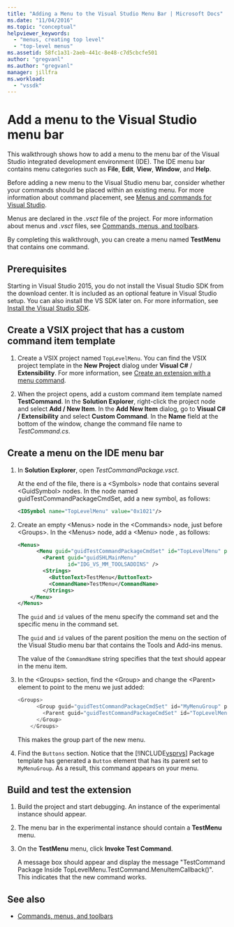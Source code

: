 ```yaml
---
title: "Adding a Menu to the Visual Studio Menu Bar | Microsoft Docs"
ms.date: "11/04/2016"
ms.topic: "conceptual"
helpviewer_keywords:
  - "menus, creating top level"
  - "top-level menus"
ms.assetid: 58fc1a31-2aeb-441c-8e48-c7d5cbcfe501
author: "gregvanl"
ms.author: "gregvanl"
manager: jillfra
ms.workload:
  - "vssdk"
---
```

# Add a menu to the Visual Studio menu bar
This walkthrough shows how to add a menu to the menu bar of the Visual Studio integrated development environment (IDE). The IDE menu bar contains menu categories such as **File**, **Edit**, **View**, **Window**, and **Help**.

 Before adding a new menu to the Visual Studio menu bar, consider whether your commands should be placed within an existing menu. For more information about command placement, see [Menus and commands for Visual Studio](../extensibility/ux-guidelines/menus-and-commands-for-visual-studio.md).

 Menus are declared in the *.vsct* file of the project. For more information about menus and *.vsct* files, see [Commands, menus, and toolbars](../extensibility/internals/commands-menus-and-toolbars.md).

 By completing this walkthrough, you can create a menu named **TestMenu** that contains one command.

## Prerequisites
 Starting in Visual Studio 2015, you do not install the Visual Studio SDK from the download center. It is included as an optional feature in Visual Studio setup. You can also install the VS SDK later on. For more information, see [Install the Visual Studio SDK](../extensibility/installing-the-visual-studio-sdk.md).

## Create a VSIX project that has a custom command item template

1.  Create a VSIX project named `TopLevelMenu`. You can find the VSIX project template in the **New Project** dialog under **Visual C#** / **Extensibility**.  For more information, see [Create an extension with a menu command](../extensibility/creating-an-extension-with-a-menu-command.md).

2.  When the project opens, add a custom command item template named **TestCommand**. In the **Solution Explorer**, right-click the project node and select **Add / New Item**. In the **Add New Item** dialog, go to **Visual C# / Extensibility** and select **Custom Command**. In the **Name** field at the bottom of the window, change the command file name to *TestCommand.cs*.

## Create a menu on the IDE menu bar

1. In **Solution Explorer**, open *TestCommandPackage.vsct*.

    At the end of the file, there is a \<Symbols> node that contains several \<GuidSymbol> nodes. In the node named guidTestCommandPackageCmdSet, add a new symbol, as follows:

   ```xml
   <IDSymbol name="TopLevelMenu" value="0x1021"/>
   ```

2. Create an empty \<Menus> node in the \<Commands> node, just before \<Groups>. In the \<Menus> node, add a \<Menu> node , as follows:

   ```xml
   <Menus>
         <Menu guid="guidTestCommandPackageCmdSet" id="TopLevelMenu" priority="0x700" type="Menu">
           <Parent guid="guidSHLMainMenu"
                   id="IDG_VS_MM_TOOLSADDINS" />
           <Strings>
             <ButtonText>TestMenu</ButtonText>
             <CommandName>TestMenu</CommandName>
           </Strings>
       </Menu>
   </Menus>
   ```

    The `guid` and `id` values of the menu specify the command set and the specific menu in the command set.

    The `guid` and `id` values of the parent position the menu on the section of the Visual Studio menu bar that contains the Tools and Add-ins menus.

    The value of the `CommandName` string specifies that the text should appear in the menu item.

3. In the \<Groups> section, find the \<Group> and change the \<Parent> element to point to the menu we just added:

   ```csharp
   <Groups>
         <Group guid="guidTestCommandPackageCmdSet" id="MyMenuGroup" priority="0x0600">
           <Parent guid="guidTestCommandPackageCmdSet" id="TopLevelMenu"/>
         </Group>
       </Groups>
   ```

    This makes the group part of the new menu.

4. Find the `Buttons` section. Notice that the [!INCLUDE[vsprvs](../code-quality/includes/vsprvs_md.md)] Package template has generated a `Button` element that has its parent set to `MyMenuGroup`. As a result, this command appears on your menu.

## Build and test the extension

1.  Build the project and start debugging. An instance of the experimental instance should appear.

2.  The menu bar in the experimental instance should contain a **TestMenu** menu.

3.  On the **TestMenu** menu, click **Invoke Test Command**.

     A message box should appear and display the message "TestCommand Package Inside TopLevelMenu.TestCommand.MenuItemCallback()". This indicates that the new command works.

## See also
- [Commands, menus, and toolbars](../extensibility/internals/commands-menus-and-toolbars.md)